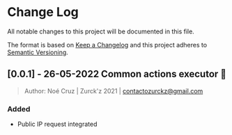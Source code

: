 # Change Log

All notable changes to this project will be documented in this file.

The format is based on [Keep a Changelog](http://keepachangelog.com/)
and this project adheres to [Semantic Versioning](http://semver.org/).

## [0.0.1] - 26-05-2022 Common actions executor 🚀

> Author: Noé Cruz | Zurck'z 2021 | contactozurckz@gmail.com

### Added

- Public IP request integrated
